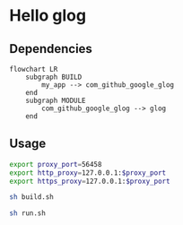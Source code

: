 # Hello glog

## Dependencies

```mermaid
flowchart LR
    subgraph BUILD
        my_app --> com_github_google_glog
    end
    subgraph MODULE
        com_github_google_glog --> glog
    end
```

## Usage

```sh
export proxy_port=56458
export http_proxy=127.0.0.1:$proxy_port
export https_proxy=127.0.0.1:$proxy_port
```

```sh
sh build.sh
```

```sh
sh run.sh
```
